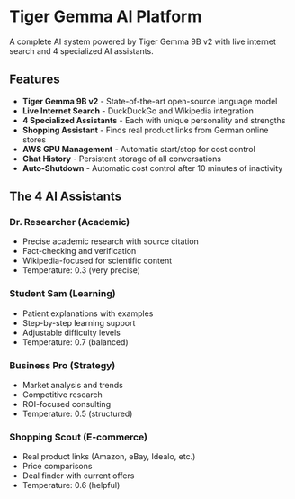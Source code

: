 # Tiger Gemma AI Platform

A complete AI system powered by Tiger Gemma 9B v2 with live internet search and 4 specialized AI assistants.

## Features

- **Tiger Gemma 9B v2** - State-of-the-art open-source language model
- **Live Internet Search** - DuckDuckGo and Wikipedia integration
- **4 Specialized Assistants** - Each with unique personality and strengths
- **Shopping Assistant** - Finds real product links from German online stores
- **AWS GPU Management** - Automatic start/stop for cost control
- **Chat History** - Persistent storage of all conversations
- **Auto-Shutdown** - Automatic cost control after 10 minutes of inactivity

## The 4 AI Assistants

### Dr. Researcher (Academic)
- Precise academic research with source citation
- Fact-checking and verification
- Wikipedia-focused for scientific content
- Temperature: 0.3 (very precise)

### Student Sam (Learning)
- Patient explanations with examples
- Step-by-step learning support
- Adjustable difficulty levels
- Temperature: 0.7 (balanced)

### Business Pro (Strategy)
- Market analysis and trends
- Competitive research
- ROI-focused consulting
- Temperature: 0.5 (structured)

### Shopping Scout (E-commerce)
- Real product links (Amazon, eBay, Idealo, etc.)
- Price comparisons
- Deal finder with current offers
- Temperature: 0.6 (helpful)
